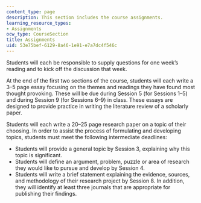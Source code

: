 ```yaml
---
content_type: page
description: This section includes the course assignments.
learning_resource_types:
- Assignments
ocw_type: CourseSection
title: Assignments
uid: 53e75bef-6129-8a46-1e91-e7a7dc4f546c
---
```


Students will each be responsible to supply questions for one week’s reading and to kick off the discussion that week.

At the end of the first two sections of the course, students will each write a 3–5 page essay focusing on the themes and readings they have found most thought provoking. These will be due during Session 5 (for Sessions 1–5) and during Session 9 (for Sessions 6–9) in class. These essays are designed to provide practice in writing the literature review of a scholarly paper.

Students will each write a 20–25 page research paper on a topic of their choosing. In order to assist the process of formulating and developing topics, students must meet the following intermediate deadlines:

*   Students will provide a general topic by Session 3, explaining why this topic is significant.
*   Students will define an argument, problem, puzzle or area of research they would like to pursue and develop by Session 4.
*   Students will write a brief statement explaining the evidence, sources, and methodology of their research project by Session 8. In addition, they will identify at least three journals that are appropriate for publishing their findings.